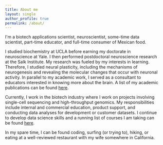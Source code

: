 ```yaml
---
title: About me
layout: single
author_profile: true
permalink: /about/
---
```


I'm a biotech applications scientist, neuroscientist, some-time data scientist, part-time educator, and full-time consumer of Mexican food.

I studied biochemistry at UCLA before earning my doctorate in neuroscience at Yale. I then performed postdoctoral neuroscience research at the Salk Institute. My research was fueled by my interests in learning. Therefore, I studied neural plasticity, including the mechanisms of neurogenesis and revealing the molecular changes that occur with neuronal activity. In parallel to my academic work, I served as a consultant to educators interested in knowing more about the brain. A list of my academic publications can be found [here](https://scholar.google.com/citations?user=wGG8V78AAAAJ&hl=en). 

Currently, I work in the biotech industry where I work on projects involving single-cell sequencing and high-throughput genomics. My responsibilities include internal and commercial education, product support, and conducting data analyses for development or customer datasets. I continue to develop data science skills and a running list of courses I am taking can be found [here](https://benslack19.github.io/ds-skills/).

In my spare time, I can be found coding, surfing (or trying to), hiking, or eating at a well-reviewed restaurant with my wife somewhere in California.